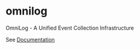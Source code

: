 # omnilog
OmniLog - A Unified Event Collection Infrastructure

See [Documentation](https://ofirz.github.io/omnilog/html/annotated.html)
